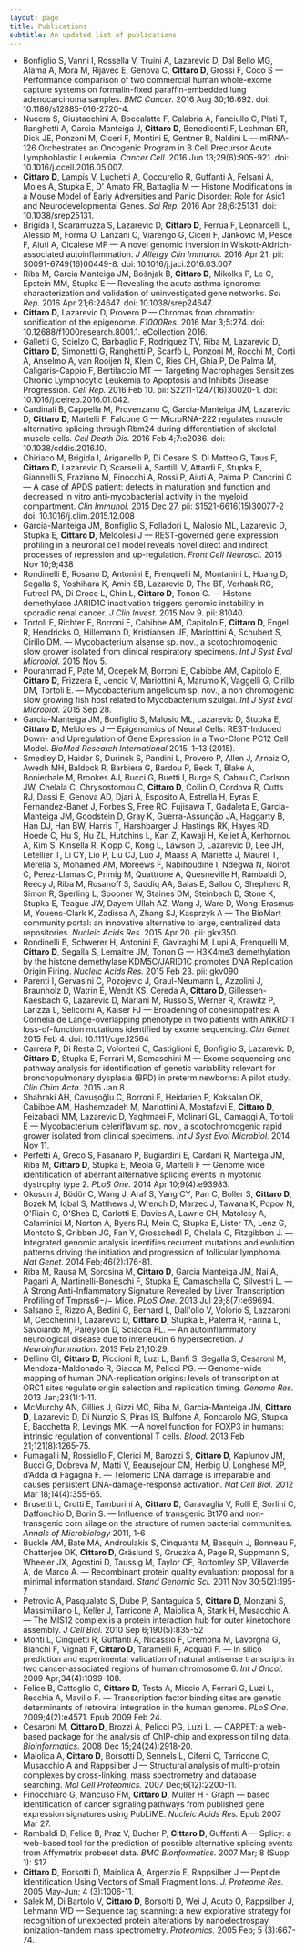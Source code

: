 ```yaml
---
layout: page
title: Publications
subtitle: An updated list of publications
---
```


* Bonfiglio S, Vanni I, Rossella V, Truini A, Lazarevic D, Dal Bello MG, Alama A, Mora M, Rijavec E, Genova C, **Cittaro D**, Grossi F, Coco S — Performance comparison of two commercial human whole-exome capture systems on formalin-fixed paraffin-embedded lung adenocarcinoma samples. _BMC Cancer._ 2016 Aug 30;16:692. doi: 10.1186/s12885-016-2720-4.
* Nucera S, Giustacchini A, Boccalatte F, Calabria A, Fanciullo C, Plati T, Ranghetti A, Garcia-Manteiga J, **Cittaro D**, Benedicenti F, Lechman ER, Dick JE, Ponzoni M, Ciceri F, Montini E, Gentner B, Naldini L — miRNA-126 Orchestrates an Oncogenic Program in B Cell Precursor Acute Lymphoblastic Leukemia. _Cancer Cell._ 2016 Jun 13;29(6):905-921. doi: 10.1016/j.ccell.2016.05.007.
* **Cittaro D**, Lampis V, Luchetti A, Coccurello R, Guffanti A, Felsani A, Moles A, Stupka E, D' Amato FR, Battaglia M — Histone Modifications in a Mouse Model of Early Adversities and Panic Disorder: Role for Asic1 and Neurodevelopmental Genes. _Sci Rep._ 2016 Apr 28;6:25131. doi: 10.1038/srep25131.
* Brigida I, Scaramuzza S, Lazarevic D, **Cittaro D**, Ferrua F, Leonardelli L, Alessio M, Forma O, Lanzani C, Viarengo G, Ciceri F, Jankovic M, Pesce F, Aiuti A, Cicalese MP  — A novel genomic inversion in Wiskott-Aldrich-associated autoinflammation. _J Allergy Clin Immunol._ 2016 Apr 21. pii: S0091-6749(16)00449-8. doi: 10.1016/j.jaci.2016.03.007
* Riba M, Garcia Manteiga JM, Bošnjak B, **Cittaro D**, Mikolka P, Le C, Epstein MM, Stupka E — Revealing the acute asthma ignorome: characterization and validation of uninvestigated gene networks. _Sci Rep._ 2016 Apr 21;6:24647. doi: 10.1038/srep24647.
* **Cittaro D**, Lazarevic D, Provero P — Chromas from chromatin: sonification of the epigenome. _F1000Res._ 2016 Mar 3;5:274. doi: 10.12688/f1000research.8001.1. eCollection 2016.
* Galletti G, Scielzo C, Barbaglio F, Rodriguez TV, Riba M, Lazarevic D, **Cittaro D**, Simonetti G, Ranghetti P, Scarfò L, Ponzoni M, Rocchi M, Corti A, Anselmo A, van Rooijen N, Klein C, Ries CH, Ghia P, De Palma M, Caligaris-Cappio F, Bertilaccio MT — Targeting Macrophages Sensitizes Chronic Lymphocytic Leukemia to Apoptosis and Inhibits Disease Progression. _Cell Rep._ 2016 Feb 10. pii: S2211-1247(16)30020-1. doi: 10.1016/j.celrep.2016.01.042.
* Cardinali B, Cappella M, Provenzano C, Garcia-Manteiga JM, Lazarevic D, **Cittaro D**, Martelli F, Falcone G — MicroRNA-222 regulates muscle alternative splicing through Rbm24 during differentiation of skeletal muscle cells. _Cell Death Dis._ 2016 Feb 4;7:e2086. doi: 10.1038/cddis.2016.10.
* Chiriaco M, Brigida I, Ariganello P, Di Cesare S, Di Matteo G, Taus F, **Cittaro D**, Lazarevic D, Scarselli A, Santilli V, Attardi E, Stupka E, Giannelli S, Fraziano M, Finocchi A, Rossi P, Aiuti A, Palma P, Cancrini C — A case of APDS patient: defects in maturation and function and decreased in vitro anti-mycobacterial activity in the myeloid compartment. _Clin Immunol._ 2015 Dec 27. pii: S1521-6616(15)30077-2 doi: 10.1016/j.clim.2015.12.008
* Garcia-Manteiga JM, Bonfiglio S, Folladori L, Malosio ML, Lazarevic D, Stupka E, **Cittaro D**, Meldolesi J — REST-governed gene expression profiling in a neuronal cell model reveals novel direct and indirect processes of repression and up-regulation. _Front Cell Neurosci._ 2015 Nov 10;9;438 
* Rondinelli B, Rosano D, Antonini E, Frenquelli M, Montanini L, Huang D, Segalla S, Yoshihara K, Amin SB, Lazarevic D, The BT, Verhaak RG, Futreal PA, Di Croce L, Chin L, **Cittaro D**, Tonon G. — Histone demethylase JARID1C inactivation triggers genomic instability in sporadic renal cancer. _J Clin Invest._ 2015 Nov 9. pii: 81040.
* Tortoli E, Richter E, Borroni E, Cabibbe AM, Capitolo E, **Cittaro D**, Engel R, Hendricks O, Hillemann D, Kristiansen JE, Mariottini A, Schubert S, Cirillo DM. — Mycobacterium alsense sp. nov., a scotochromogenic slow grower isolated from clinical respiratory specimens. _Int J Syst Evol Microbiol._ 2015 Nov 5.
* Pourahmad F, Pate M, Ocepek M, Borroni E, Cabibbe AM, Capitolo E, **Cittaro D**, Frizzera E, Jencic V, Mariottini A, Marumo K, Vaggelli G, Cirillo DM, Tortoli E. — Mycobacterium angelicum sp. nov., a non chromogenic slow growing fish host related to Mycobacterium szulgai. _Int J Syst Evol Microbiol._ 2015 Sep 28.
* Garcia-Manteiga  JM, Bonfiglio S, Malosio ML, Lazarevic D, Stupka E, **Cittaro D**, Meldolesi J — Epigenomics of Neural Cells: REST-Induced Down- and Upregulation of Gene Expression in a Two-Clone PC12 Cell Model. _BioMed Research International_ 2015, 1–13 (2015).
* Smedley D, Haider S, Durinck S, Pandini L, Provero P, Allen J, Arnaiz O, Awedh MH, Baldock R, Barbiera G, Bardou P, Beck T, Blake A, Bonierbale M, Brookes AJ, Bucci G, Buetti I, Burge S, Cabau C, Carlson JW, Chelala C, Chrysostomou C, **Cittaro D**, Collin O, Cordova R, Cutts RJ, Dassi E, Genova AD, Djari A, Esposito A, Estrella H, Eyras E, Fernandez-Banet J, Forbes S, Free RC, Fujisawa T, Gadaleta E, Garcia-Manteiga JM, Goodstein D, Gray K, Guerra-Assunção JA, Haggarty B, Han DJ, Han BW, Harris T, Harshbarger J, Hastings RK, Hayes RD, Hoede C, Hu S, Hu ZL, Hutchins L, Kan Z, Kawaji H, Keliet A, Kerhornou A, Kim S, Kinsella R, Klopp C, Kong L, Lawson D, Lazarevic D, Lee JH, Letellier T, Li CY, Lio P, Liu CJ, Luo J, Maass A, Mariette J, Maurel T, Merella S, Mohamed AM, Moreews F, Nabihoudine I, Ndegwa N, Noirot C, Perez-Llamas C, Primig M, Quattrone A, Quesneville H, Rambaldi D, Reecy J, Riba M, Rosanoff S, Saddiq AA, Salas E, Sallou O, Shepherd R, Simon R, Sperling L, Spooner W, Staines DM, Steinbach D, Stone K, Stupka E, Teague JW, Dayem Ullah AZ, Wang J, Ware D, Wong-Erasmus M, Youens-Clark K, Zadissa A, Zhang SJ, Kasprzyk A  — The BioMart community portal: an innovative alternative to large, centralized data repositories. _Nucleic Acids Res._ 2015 Apr 20. pii: gkv350.
* Rondinelli B, Schwerer H, Antonini E, Gaviraghi M, Lupi A, Frenquelli M, **Cittaro D**, Segalla S, Lemaitre JM, Tonon G — H3K4me3 demethylation by the histone demethylase KDM5C/JARID1C promotes DNA Replication Origin Firing. _Nucleic Acids Res._ 2015 Feb 23. pii: gkv090
* Parenti I, Gervasini C, Pozojevic J, Graul-Neumann L, Azzolini J, Braunholz D, Watrin E, Wendt KS, Cereda A, **Cittaro D**, Gillessen-Kaesbach G, Lazarevic D, Mariani M, Russo S, Werner R, Krawitz P, Larizza L, Selicorni A, Kaiser FJ — Broadening of cohesinopathes: A Cornelia de Lange-overlapping phenotype in two patients with ANKRD11 loss-of-function mutations identified by exome sequencing. _Clin Genet._ 2015 Feb 4. doi: 10.1111/cge.12564
* Carrera P, Di Resta C, Volonteri C, Castiglioni E, Bonfiglio S, Lazarevic D, **Cittaro D**, Stupka E, Ferrari M, Somaschini M — Exome sequencing and pathway analysis for identification of genetic variability relevant for bronchopulmonary dysplasia (BPD) in preterm newborns: A pilot study. _Clin Chim Acta._ 2015 Jan 8.
* Shahraki AH, Cavuşoğlu C, Borroni E, Heidarieh P, Koksalan OK, Cabibbe AM, Hashemzadeh M, Mariottini A, Mostafavi E, **Cittaro D**, Feizabadi MM, Lazarevic D, Yaghmaei F, Molinari GL, Camaggi A, Tortoli E — Mycobacterium celeriflavum sp. nov., a scotochromogenic rapid grower isolated from clinical specimens. _Int J Syst Evol Microbiol._ 2014 Nov 11.
* Perfetti A, Greco S, Fasanaro P, Bugiardini E, Cardani R, Manteiga JM, Riba M, **Cittaro D**, Stupka E, Meola G, Martelli F — Genome wide identification of aberrant alternative splicing events in myotonic dystrophy type 2. _PLoS One._ 2014 Apr 10;9(4):e93983.
* Okosun J, Bödör C, Wang J, Araf S, Yang CY, Pan C, Boller S, **Cittaro D**, Bozek M, Iqbal S, Matthews J, Wrench D, Marzec J, Tawana K, Popov N, O'Riain C, O'Shea D, Carlotti E, Davies A, Lawrie CH, Matolcsy A, Calaminici M, Norton A, Byers RJ, Mein C, Stupka E, Lister TA, Lenz G, Montoto S, Gribben JG, Fan Y, Grosschedl R, Chelala C, Fitzgibbon J. — Integrated genomic analysis identifies recurrent mutations and evolution patterns driving the initiation and progression of follicular lymphoma. _Nat Genet._ 2014 Feb;46(2):176-81.
* Riba M, Rausa M, Sorosina M, **Cittaro D**, Garcia Manteiga JM, Nai A, Pagani A, Martinelli-Boneschi F, Stupka E, Camaschella C, Silvestri L. — A Strong Anti-Inflammatory Signature Revealed by Liver Transcription Profiling of Tmprss6−/− Mice. _PLoS One._ 2013 Jul 29;8(7):e69694.
* Salsano E, Rizzo A, Bedini G, Bernard L, Dall'olio V, Volorio S, Lazzaroni M, Ceccherini I, Lazarevic D, **Cittaro D**, Stupka E, Paterra R, Farina L, Savoiardo M, Pareyson D, Sciacca FL. — An autoinflammatory neurological disease due to interleukin 6 hypersecretion. _J Neuroinflammation._ 2013 Feb 21;10:29.
* Dellino GI, **Cittaro D**, Piccioni R, Luzi L, Banfi S, Segalla S, Cesaroni M, Mendoza-Maldonado R, Giacca M, Pelicci PG. — Genome-wide mapping of human DNA-replication origins: levels of transcription at ORC1 sites regulate origin selection and replication timing. _Genome Res._ 2013 Jan;23(1):1-11.
* McMurchy AN, Gillies J, Gizzi MC, Riba M, Garcia-Manteiga JM, **Cittaro D**, Lazarevic D, Di Nunzio S, Piras IS, Bulfone A, Roncarolo MG, Stupka E, Bacchetta R, Levings MK. —A novel function for FOXP3 in humans: intrinsic regulation of conventional T cells. _Blood._ 2013 Feb 21;121(8):1265-75.
* Fumagalli M, Rossiello F, Clerici M, Barozzi S, **Cittaro D**, Kaplunov JM, Bucci G, Dobreva M, Matti V, Beausejour CM, Herbig U, Longhese MP, d’Adda di Fagagna F. — Telomeric DNA damage is irreparable and causes persistent DNA-damage-response activation. _Nat Cell Biol._ 2012 Mar 18;14(4):355-65.
* Brusetti L, Crotti E, Tamburini A, **Cittaro D**, Garavaglia V, Rolli E, Sorlini C, Daffonchio D, Borin S. — Influence of transgenic Bt176 and non-transgenic corn silage on the structure of rumen bacterial communities. _Annals of Microbiology_ 2011, 1-6 
* Buckle AM, Bate MA, Androulakis S, Cinquanta M, Basquin J, Bonneau F, Chatterjee DK, **Cittaro D**, Gräslund S, Gruszka A, Page R, Suppmann S, Wheeler JX, Agostini D, Taussig M, Taylor CF, Bottomley SP, Villaverde A, de Marco A. — Recombinant protein quality evaluation: proposal for a minimal information standard. _Stand Genomic Sci._ 2011 Nov 30;5(2):195-7
* Petrovic A, Pasqualato S, Dube P, Santaguida S, **Cittaro D**, Monzani S, Massimiliano L, Keller J, Tarricone A, Maiolica A, Stark H, Musacchio A. — The MIS12 complex is a protein interaction hub for outer kinetochore assembly. _J Cell Biol._ 2010 Sep 6;190(5):835-52
* Monti L, Cinquetti R, Guffanti A, Nicassio F, Cremona M, Lavorgna G, Bianchi F, Vignati F, **Cittaro D**, Taramelli R, Acquati F. — In silico prediction and experimental validation of natural antisense transcripts in two cancer-associated regions of human chromosome 6. _Int J Oncol._ 2009 Apr;34(4):1099-108.
* Felice B, Cattoglio C, **Cittaro D**, Testa A, Miccio A, Ferrari G, Luzi L, Recchia A, Mavilio F. — Transcription factor binding sites are genetic determinants of retroviral integration in the human genome. _PLoS One._ 2009;4(2):e4571. Epub 2009 Feb 24.
* Cesaroni M, **Cittaro D**, Brozzi A, Pelicci PG, Luzi L. — CARPET: a web-based package for the analysis of ChIP-chip and expression tiling data. _Bioinformatics._ 2008 Dec 15;24(24):2918-20.
* Maiolica A, **Cittaro D**, Borsotti D, Sennels L, Ciferri C, Tarricone C, Musacchio A and Rappsilber J — Structural analysis of multi-protein complexes by cross-linking, mass spectrometry and database searching. _Mol Cell Proteomics._ 2007 Dec;6(12):2200-11.
* Finocchiaro G, Mancuso FM, **Cittaro D**, Muller H - Graph — based identification of cancer signaling pathways from published gene expression signatures using PubLiME. _Nucleic Acids Res._ Epub 2007 Mar 27.
* Rambaldi D, Felice B, Praz V, Bucher P, **Cittaro D**, Guffanti A — Splicy: a web-based tool for the prediction of possible alternative splicing events from Affymetrix probeset data. _BMC Bionformatics._ 2007 Mar; 8 (Suppl 1): S17
* **Cittaro D**, Borsotti D, Maiolica A, Argenzio E, Rappsilber J — Peptide Identification Using Vectors of Small Fragment Ions. _J. Proteome Res._ 2005 May-Jun; 4 (3):1006-11.
* Salek M, Di Bartolo V, **Cittaro D**, Borsotti D, Wei J, Acuto O, Rappsilber J, Lehmann WD — Sequence tag scanning: a new explorative strategy for recognition of unexpected protein alterations by nanoelectrospay ionization-tandem mass spectrometry. _Proteomics._ 2005 Feb; 5 (3):667-74.
